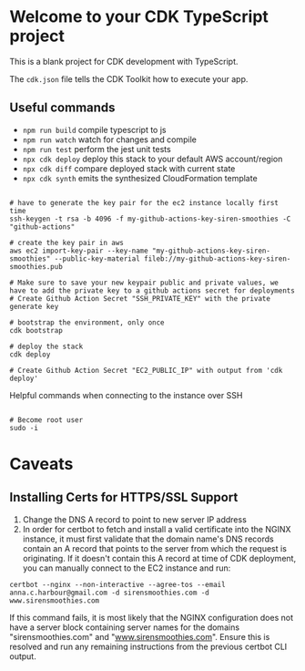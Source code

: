 # Welcome to your CDK TypeScript project

This is a blank project for CDK development with TypeScript.

The `cdk.json` file tells the CDK Toolkit how to execute your app.

## Useful commands

* `npm run build`   compile typescript to js
* `npm run watch`   watch for changes and compile
* `npm run test`    perform the jest unit tests
* `npx cdk deploy`  deploy this stack to your default AWS account/region
* `npx cdk diff`    compare deployed stack with current state
* `npx cdk synth`   emits the synthesized CloudFormation template


```shell

# have to generate the key pair for the ec2 instance locally first time
ssh-keygen -t rsa -b 4096 -f my-github-actions-key-siren-smoothies -C "github-actions"

# create the key pair in aws
aws ec2 import-key-pair --key-name "my-github-actions-key-siren-smoothies" --public-key-material fileb://my-github-actions-key-siren-smoothies.pub

# Make sure to save your new keypair public and private values, we have to add the private key to a github actions secret for deployments
# Create Github Action Secret "SSH_PRIVATE_KEY" with the private generate key

# bootstrap the environment, only once
cdk bootstrap

# deploy the stack
cdk deploy

# Create Github Action Secret "EC2_PUBLIC_IP" with output from 'cdk deploy'
```

Helpful commands when connecting to the instance over SSH
```shell

# Become root user
sudo -i
```

# Caveats
## Installing Certs for HTTPS/SSL Support
1. Change the DNS A record to point to new server IP address
2. In order for certbot to fetch and install a valid certificate into the NGINX instance, it must first validate that the 
domain name's DNS records contain an A record that points to the server from which the request is originating.
If it doesn't contain this A record at time of CDK deployment, you can manually connect to the EC2 instance and run:
```shell
certbot --nginx --non-interactive --agree-tos --email anna.c.harbour@gmail.com -d sirensmoothies.com -d www.sirensmoothies.com
```
If this command fails, it is most likely that the NGINX configuration does not have a server block containing server names
for the domains "sirensmoothies.com" and "www.sirensmoothies.com". Ensure this is resolved and run any remaining instructions
from the previous certbot CLI output.